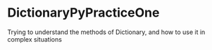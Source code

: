 # DictionaryPyPracticeOne
Trying to understand the methods of Dictionary, and how to use it in complex situations
